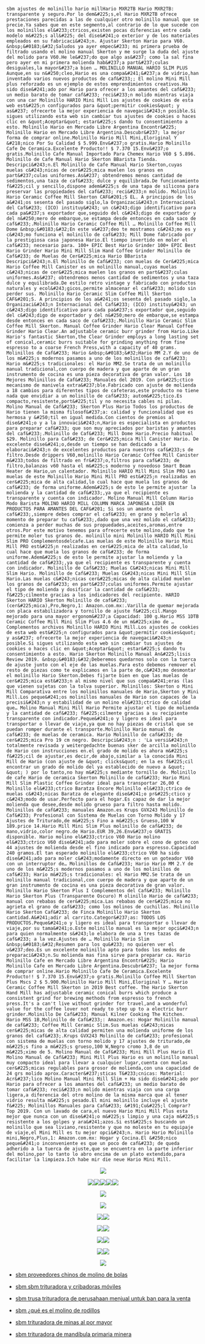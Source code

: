 
```
sbm ajustes de molinillo hario millHario MXR2TB Hario MXR2TB: transparente y seguro.Por lo dem&#225;s,el Hario MXR2TB ofrece prestaciones parecidas a las de cualquier otro molinillo manual que se precie.Ya sabes que en este segmento,al contrario de lo que sucede con los molinillos el&#233;ctricos,existen pocas diferencias entre cada modelo m&#225;s all&#225; del dise&#241;o exterior y de los materiales empleados en su fabricaci&#243;n. Ajustar Skerton Hario para V60. &nbsp;&#0183;&#32;Saludos ya ayer empec&#233; mi primera prueba de filtrado usando el molino manual Skerton y me surge la duda del ajuste del molido para V60.He le&#237;do que algo as&#237; como la sal fina pero ayer en mi primera molienda hab&#237;a part&#237;culas desiguales,la mayor&#237;a bien … MOLINILLO MANUAL HARIO SLIM PLUS Aunque,en su n&#250;cleo,Hario es una compa&#241;&#237;a de vidrio,han inventado varios nuevos productos de caf&#233;; El molino Mini Mill plus reforzado es un ejemplo de estos emprendimientos creativos.Ha sido dise&#241;ado por Hario para ofrecer a los amantes del caf&#233; un medio barato de tomar caf&#233; reci&#233;n molido mientras viaja con una car Molinillo HARIO Mini Mill Los ajustes de cookies de esta web est&#225;n configurados para &quot;permitir cookies&quot; y as&#237; ofrecerte la mejor experiencia de navegaci&#243;n posible.Si sigues utilizando esta web sin cambiar tus ajustes de cookies o haces clic en &quot;Aceptar&quot; estar&#225;s dando tu consentimiento a esto. Molinillo Hario en Mercado Libre Argentina Encontr&#225; Molinillo Hario en Mercado Libre Argentina.Descubr&#237; la mejor forma de comprar online.Molinillo Hario Mill Mini,Eloriginal Y &#218;nico Por Su Calidad $ 5.999.Env&#237;o gratis.Hario Molinillo Cafe De Ceramica.Excelente Producto!! $ 7.370 15.Env&#237;o gratis.Molinillo Cafe Manual Importado Para Chemex Hario V60 $ 5.896. Molinillo de Cafe Manual Hario Skerton BBarista Tienda. Descripci&#243;n.El Molinillo de Cafe Manual Hario Skerton,cuyas muelas c&#243;nicas de cer&#225;mica muelen los granos en part&#237;culas uniformes.As&#237; obtendremos menos cantidad de sedimentos,una taza de caf&#233; dulce y equilibrada.De funcionamiento f&#225;cil y sencillo,dispone adem&#225;s de una tapa de silicona para preservar las propiedades del caf&#233; reci&#233;n molido. Molinillo Hario Ceramic Coffee Mill Skerton CAF&#201;S EL. A principios de los a&#241;os sesenta del pasado siglo,la Organizaci&#243;n Internacional del Caf&#233; (ICO) instituy&#243; un c&#243;digo identificativo para cada pa&#237;s exportador que,seguido del c&#243;digo de exportador y del n&#250;mero de embarque,se estampa desde entonces en cada saco de caf&#233;.Molinillo Hario Ceramic Coffee Mill … Molinillo Coffee Mill Dome &nbsp;&#0183;&#32;En este v&#237;deo te mostramos c&#243;mo es y c&#243;mo funciona el molinillo de caf&#233; Mill Dome fabricado por la prestigiosa casa japonesa Hario.El tiempo invertido en moler el caf&#233; necesario para. 100+ EPIC Best Hario Grinder 100+ EPIC Best Hario Grinder Hario Mini Mill Slim Hand Coffee Grinder Molinillo de Caf&#233; de Muelas de Cer&#225;mica Hario BBarista Descripci&#243;n.El Molinillo de Caf&#233; con muelas de Cer&#225;mica Hario Coffee Mill Canister es un molinillo manual,cuyas muelas c&#243;nicas de cer&#225;mica muelen los granos en part&#237;culas uniformes.As&#237; obtendremos menos cantidad de sedimentos y una taza dulce y equilibrada.De estilo retro vintage y fabricado con productos naturales y ecol&#243;gicos,permite almacenar el caf&#233; molido sin perder sus. Molinillo Hario Ceramic Slim Coffee Mill Skerton CAF&#201;S. A principios de los a&#241;os sesenta del pasado siglo,la Organizaci&#243;n Internacional del Caf&#233; (ICO) instituy&#243; un c&#243;digo identificativo para cada pa&#237;s exportador que,seguido del c&#243;digo de exportador y del n&#250;mero de embarque,se estampa desde entonces en cada saco de caf&#233;.Molinillo Hario Ceramic Slim Coffee Mill Skerton. Manual Coffee Grinder Hario Clear Manual Coffee Grinder Hario Clear.An adjustable ceramic burr grinder from Hario.Like Hario's fantastic Skerton,the Clear Grinder employs a long lasting set of conical,ceramic burrs suitable for grinding anything from fine espresso to a coarse French Press,with a capacity of 40 grams. Molinillos de Caf&#233; Hario &nbsp;&#0183;&#32;Hario MM 2.Y de uno de los m&#225;s modernos pasamos a uno de los molinillos de caf&#233; Hario m&#225;s tradicionales: el Hario MM2.Se trata de un molinillo manual tradicional,con cuerpo de madera y que aparte de un gran instrumento de cocina es una pieza decorativa de gran valor. Los 10 Mejores Molinillos de Caf&#233; Manuales del 2019. Con pr&#225;ctico mecanismo de manivela extra&#237;ble.Fabricado con ajuste de molienda a 18 cambios para diferentes tipos de cafeteras,este producto no tiene nada que envidiar a un molinillo de caf&#233; autom&#225;tico.Es compacto,resistente,port&#225;til y no necesita cables ni pilas. Molino Manual de Caf&#233; Skerton Plus Hario Todos los productos de Hario tienen la misma filosof&#237;a: calidad y funcionalidad que es hermosa y &#250;til en igual medida.Con cientos de premios al dise&#241;o y a la innovaci&#243;n,Hario es especialista en productos para preparar caf&#233; que son muy apreciados por baristas y amantes del caf&#233;.Molinillo de Caf&#233; Mill Dome Hario.Precio habitual $29. Molinillo para Caf&#233; de Cer&#225;mica Mill Canister Hario. De excelente dise&#241;o,desde un tiempo se han dedicado a la elaboraci&#243;n de excelentes productos para nuestros caf&#233;s de filtro.Desde drippers V60,molinillo Hario Ceramic Coffee Mill Canister m&#233;todos de filtrado en fr&#237;o,filtros para caf&#233; de filtro,balanzas v60 hasta el m&#225;s moderno y novedoso Smart Beam Heater de Hario,un calentador. Molinillo HARIO Mill Mini Slim PRO Las muelas de este Molinillo Hario Mini Mill PRO est&#225;n realizadas en cer&#225;mica de alta calidad,lo cual hace que muela los granos de caf&#233; de forma uniforme.Adem&#225;s de esto le permite ajustar la molienda y la cantidad de caf&#233;,ya que el recipiente es transparente y cuenta con indicador. Molino Manual Mill Column Hario Modo Barista MOLINO HARIO MILL COLUMN MARCA JAPONESA LIDER EN PRODUCTOS PARA AMANTES DEL CAF&#201; Si sos un amante del caf&#233;,siempre debes comprar el caf&#233; en grano y molerlo al momento de preparar tu caf&#233;,dado que una vez molido el caf&#233; comienza a perder muchas de sus propuedades,aceites,aromas,entre otros.Por este motivo tenemos para ofrecerte este molino,dado que te permite moler tus granos de. molinillo mini Molinillo HARIO Mill Mini Slim PRO Complementosdelcafe.Las muelas de este Molinillo Hario Mini Mill PRO est&#225;n realizadas en cer&#225;mica de alta calidad,lo cual hace que muela los granos de caf&#233; de forma uniforme.Adem&#225;s de esto le permite ajustar la molienda y la cantidad de caf&#233;,ya que el recipiente es transparente y cuenta con indicador. Molinillo de Caf&#233; Muelas C&#243;nicas Mini Mill Slim Hario. Molinillo de Caf&#233; Muelas C&#243;nicas Mini Mill Slim Hario.Las muelas c&#243;nicas cer&#225;micas de alta calidad muelen los granos de caf&#233; en part&#237;culas uniformes.Permite ajustar el tipo de molienda y dosificar la cantidad de caf&#233; f&#225;cilmente gracias a los indicadores del recipiente. HARIO Skerton HARIO Skerton Molinillo de caf&#233; (cer&#225;mica),Pro,Negro,1: Amazon.com.mx:.Varilla de quemar mejorada con placa estabilizadora y tornillo de ajuste f&#225;cil.Mango mejorado para una mayor ergonom&#237;a Capacidad: 100 g.Hario MSS 1DTB Ceramic Coffee Mill Mini Slim Plus 4.6 de un m&#225;ximo de … Complementos archivos Molinillo HARIO Mini Mill.Los ajustes de cookies de esta web est&#225;n configurados para &quot;permitir cookies&quot; y as&#237; ofrecerte la mejor experiencia de navegaci&#243;n posible.Si sigues utilizando esta web sin cambiar tus ajustes de cookies o haces clic en &quot;Aceptar&quot; estar&#225;s dando tu consentimiento a esto. Hario Skerton Molinillo Manual An&#225;lisis Review 2019. &nbsp;&#0183;&#32;Deberemos quedarnos solo con la tuerca de ajuste junto con el eje de las muelas.Para esto debemos remover el resto de piezas como te explicamos en la parte de,c&#243;mo desmontar el molinillo Hario Skerton.Debes fijarte bien en que las muelas de cer&#225;mica est&#233;n al mismo nivel que sus compa&#241;eras (las que vienen sujetas con la tolva superior. Molinillos: Skerton o Mini Mill Comparativa entre los molinillos manuales de Hario,Skerton y Mini Mill.Los peque&#241;os molinillos manuales de Hario son capaces de la precisi&#243;n y estabilidad de un molino el&#233;ctrico de calidad que… Molino Manual Mini Mill Hario Permite ajustar el tipo de molienda y la cantidad de caf&#233; f&#225;cilmente gracias a su recipiente transparente con indicador.Peque&#241;o y ligero es ideal para transportar o llevar de viaje,ya que no hay piezas de cristal que se puedan romper durante el transporte.Molinillo Hario manual de caf&#233; de muelas de ceramica. Hario Molinillo de caf&#233; de cer&#225;mica Pro 19 cm negro. Descripci&#243;n : 'La versi&#243;n totalmente revisada y weitergedachte buenas sker de arcilla molinillo de Hario con instrucciones en.el grado de molido es ahora m&#225;s f&#225;cil de ajustar,es decir,de abajo,similar a la conocida Mini Mill de Hario (con ajuste de &quot; clicks&quot; en la es f&#225;cil encontrar un grado de molido del ya establecido de nuevo a &quot; &quot; ) por lo tanto,no hay m&#225;s mediante tornillo de. Molinillo de cafe Hario de ceramica Skerton Molinillo de caf&#233; Hario Mini Mill Slim Plastic Coffee Grinder ideal para transportar 26,00 € Molinillo el&#233;ctrico Baratza Encore Molinillo el&#233;ctrico de muelas c&#243;nicas Baratza de elegante dise&#241;o pr&#225;ctico y c&#243;modo de usar.Perfecto para el hogar.Es capaz de dar la mejor molienda que desee,desde molido grueso para filtro hasta molido. Molinillos de caf&#233; manuales Amazon.es Krups GVX243 Molinillo de Caf&#233; Profesional con Sistema de Muelas con Torno Molido y 17 Ajustes de Triturado,de m&#225;s Fino a m&#225;s Grueso,100 W 189.price 14.Hario Mill Mini Slim Plus molinillo de caf&#233; de mano,vidrio,color negro.de Hario.EUR 39,26.Env&#237;o GRATIS disponible. Hario molino el&#233;ctrico V60 Hario molino el&#233;ctrico V60 dise&#241;ado para moler sobre el cono de goteo con 44 ajustes de molienda desde el fino indicado para espresso.Capacidad 240 gramos.El tan esperado molinillo el&#233;ctrico V60 ha sido dise&#241;ado para moler c&#243;modamente directo en un goteador V60 con un interruptor de… Molinillos de Caf&#233; Hario Hario MM 2.Y de uno de los m&#225;s modernos pasamos a uno de los molinillos de caf&#233; Hario m&#225;s tradicionales: el Hario MM2.Se trata de un molinillo manual tradicional,con cuerpo de madera y que aparte de un gran instrumento de cocina es una pieza decorativa de gran valor. Molinillo Hario Skerton Plus I Complementos del Caf&#233; Molinillo Hario Skerton Plus (Transparente Oscuro) M olinillo Hario de caf&#233; manual con rebabas de cer&#225;mica.Las rebabas de cer&#225;mica no agrieta el grano de caf&#233; como los molinos de cuchillas. Molinillo Hario Skerton Caf&#233; de Finca Molinillo Hario Skerton cantidad.A&#241;adir al carrito.Categor&#237;as: TODOS LOS PRODUCTOS.Peque&#241;o y ligero es ideal para transportar o llevar de viaje,por su tama&#241;o.Este molinillo manual es la mejor opci&#243;n para quien normalmente s&#243;lo elabora de una a tres tazas de caf&#233; a la vez.Ajustes de … Molinillo Hario Slim &nbsp;&#0183;&#32;Resumen para los qu&#233; no quieren ver el v&#237;deo.Es un excelente molinillo apto para todos los medos de preparaci&#243;n.Su molienda mas fina sirve para preparar ca. Hario Molinillo Cafe en Mercado Libre Argentina Encontr&#225; Hario Molinillo Cafe en Mercado Libre Argentina.Descubr&#237; la mejor forma de comprar online.Hario Molinillo Cafe De Ceramica.Excelente Producto!! $ 7.370 15.Env&#237;o gratis.Molinillo Coffee Mill Skerton Plus Mscs 2 $ 5.900.Molinillo Hario Mill Mini,Eloriginal Y … Hario Ceramic Coffee Mill Skerton in 2019 Best coffee. The Hario Skerton Hand Mill has adjustable ceramic conical burrs which produce a consistent grind for brewing methods from espresso to french press.It's a can't live without grinder for travel,and a wonderful value for the coffee lover not ready to step up to a electric burr grinder.Molinillo De Caf&#233; Manual Kilner Cooking The Kitchen. Hario MSS 1B,Molinillo de Caf&#233;: Amazon.es: Hogar Molinillo manual de caf&#233; Coffee Mill Ceramic Slim.Sus muelas c&#243;nicas cer&#225;micas de alta calidad permiten una molienda uniforme de los granos del caf&#233;.Krups GVX243 Molinillo de caf&#233; profesional con sistema de muelas con torno molido y 17 ajustes de triturado,de m&#225;s fino a m&#225;s grueso,100 W,Negro cromo 3,8 de un m&#225;ximo de 5. Molino Manual de Caf&#233; Mini Mill Plus Hario El Molino Manual de Caf&#233; Mini Mill Plus Hario es un molinillo manual muy compacto ideal para llevar a cualquier lugar,cuenta con muelas cer&#225;micas regulables para grosor de molienda,con una capacidad de 24 grs molido aprox.Caracter&#237;sticas T&#233;cnicas: Material: Acr&#237;lico Molino Manual Mini Mill Slim + Ha sido dise&#241;ado por Hario para ofrecer a los amantes del caf&#233; un medio barato de tomar caf&#233; reci&#233;n molido mientras viaja con una carga ligera,a diferencia del otro molino de la misma marca que al tener vidrio resulta m&#225;s pesado.El mini molinillo incluye el ajuste f&#225; Molinillos Manuales para Caf&#233; &#191;Cu&#225;l Comprar? Top 2019. Con un lavado de cara,el nuevo Hario Mini Mill Plus esta mejor que nunca con un dise&#241;o m&#225;s limpio y una caja m&#225;s resistente a los golpes y ara&#241;azos.Si est&#225;s buscando un molinillo que sea liviano,resistente y que no moleste en tu equipaje de viaje,el Mini Mill es tu mejor opci&#243;n. Hario Hario Molinillo mini,Negro,Plus,1: Amazon.com.mx: Hogar y Cocina.El &#250;nico peque&#241;o inconveniente es que un poco de caf&#233; de queda adherido a la tuerca de ajuste,que se encuentra en la parte inferior del molino,por lo tanto lo abro encima de un plato extendido,para facilitar la limpieza.Ich habe mir die neue Hario Mini Mill. 
```

<div align="center">

<a href="https://es-crusher.shibang-china.com/github&k=sbm+ajustes+de+molinillo+hario+mill"><img src="https://static.shibang-china.com/es/crusher/logo.jpg"></a>

<a href="https://es-crusher.shibang-china.com/github&k=sbm+ajustes+de+molinillo+hario+mill"><img src="https://static.shibang-china.com/es/crusher/index.jpg"></a><a href="https://es-crusher.shibang-china.com/material.htmlgithub&k=sbm+ajustes+de+molinillo+hario+mill"><img src="https://static.shibang-china.com/es/crusher/material.jpg"></a><a href="https://es-crusher.shibang-china.com/application.htmlgithub&k=sbm+ajustes+de+molinillo+hario+mill"><img src="https://static.shibang-china.com/es/crusher/application.jpg"></a><a href="https://es-crusher.shibang-china.com/aboutus.htmlgithub&k=sbm+ajustes+de+molinillo+hario+mill"><img src="https://static.shibang-china.com/es/crusher/aboutus.jpg"></a><a href="https://es-crusher.shibang-china.com/contact.htmlgithub&k=sbm+ajustes+de+molinillo+hario+mill"><img src="https://static.shibang-china.com/es/crusher/contact.jpg"></a>

<a href="https://es-crusher.shibang-china.com/github&k=sbm+ajustes+de+molinillo+hario+mill"><img src="https://static.shibang-china.com/es/crusher/banner.jpg"></a>

<a href="https://swt.shibang-china.com/github&k=sbm+ajustes+de+molinillo+hario+mill"><img src="https://static.shibang-china.com/es/crusher/text.jpg"></a>

<a href="https://swt.shibang-china.com/github&k=sbm+ajustes+de+molinillo+hario+mill"><img src="https://static.shibang-china.com/es/crusher/chat.jpg"></a><a href="https://es-crusher.shibang-china.com/contact.htmlgithub&k=sbm+ajustes+de+molinillo+hario+mill"><img src="https://static.shibang-china.com/es/crusher/message.jpg"></a>

<a href="https://es-crusher.shibang-china.com/products/pe.htmlgithub&k=sbm+ajustes+de+molinillo+hario+mill"><img src="https://static.shibang-china.com/es/crusher/pe.jpg"></a><a href="https://es-crusher.shibang-china.com/products/pf.htmlgithub&k=sbm+ajustes+de+molinillo+hario+mill"><img src="https://static.shibang-china.com/es/crusher/pf.jpg"></a>

<a href="https://es-crusher.shibang-china.com/products/hpt.htmlgithub&k=sbm+ajustes+de+molinillo+hario+mill"><img src="https://static.shibang-china.com/es/crusher/hpt.jpg"></a><a href="https://es-crusher.shibang-china.com/products/vsi.htmlgithub&k=sbm+ajustes+de+molinillo+hario+mill"><img src="https://static.shibang-china.com/es/crusher/vsi.jpg"></a>

<a href="https://es-crusher.shibang-china.com/products/klv.htmlgithub&k=sbm+ajustes+de+molinillo+hario+mill"><img src="https://static.shibang-china.com/es/crusher/klv.jpg"></a><a href="https://es-crusher.shibang-china.com/products/portable.htmlgithub&k=sbm+ajustes+de+molinillo+hario+mill"><img src="https://static.shibang-china.com/es/crusher/portable.jpg"></a>

<a href="https://swt.shibang-china.com/github&k=sbm+ajustes+de+molinillo+hario+mill"><img src="https://static.shibang-china.com/es/crusher/case.jpg"></a>

</div>


* [sbm proveedores chinos de molino de bolas](sbm%20proveedores%20chinos%20de%20molino%20de%20bolas.md)

* [sbm sbm trituradora y cribadoras móviles](sbm%20sbm%20trituradora%20y%20cribadoras%20m%C3%B3viles.md)

* [sbm trusa trituradora de perusahaan menjual untuk ban para la venta](sbm%20trusa%20trituradora%20de%20perusahaan%20menjual%20untuk%20ban%20para%20la%20venta.md)

* [sbm ¿qué es el molino de rodillos ](sbm%20%C2%BFqu%C3%A9%20es%20el%20molino%20de%20rodillos%20.md)

* [sbm trituradora de minas al por mayor](sbm%20trituradora%20de%20minas%20al%20por%20mayor.md)

* [sbm trituradora de mandíbula primaria minera](sbm%20trituradora%20de%20mand%C3%ADbula%20primaria%20minera.md)